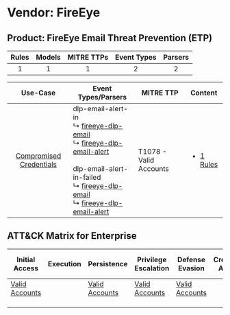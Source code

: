 Vendor: FireEye
===============
Product: FireEye Email Threat Prevention (ETP)
----------------------------------------------
| Rules | Models | MITRE TTPs | Event Types | Parsers |
|:-----:|:------:|:----------:|:-----------:|:-------:|
|   1   |   1    |     1      |      2      |    2    |

|                                  Use-Case                                  | Event Types/Parsers                                                                                                                                                                                                                                                                                                                                                       | MITRE TTP                  | Content                                                                                                                |
|:--------------------------------------------------------------------------:| ------------------------------------------------------------------------------------------------------------------------------------------------------------------------------------------------------------------------------------------------------------------------------------------------------------------------------------------------------------------------- | -------------------------- | ---------------------------------------------------------------------------------------------------------------------- |
| [Compromised Credentials](../../../UseCases/uc_compromised_credentials.md) |  dlp-email-alert-in<br> ↳ [fireeye-dlp-email](Parsers/parserContent_fireeye-dlp-email.md)<br> ↳ [fireeye-dlp-email-alert](Parsers/parserContent_fireeye-dlp-email-alert.md)<br><br> dlp-email-alert-in-failed<br> ↳ [fireeye-dlp-email](Parsers/parserContent_fireeye-dlp-email.md)<br> ↳ [fireeye-dlp-email-alert](Parsers/parserContent_fireeye-dlp-email-alert.md)<br> | T1078 - Valid Accounts<br> | [<ul><li>1 Rules</li></ul>](Rules_Models/r_m_fireeye_fireeye_email_threat_prevention_(etp)_Compromised_Credentials.md) |

ATT&CK Matrix for Enterprise
----------------------------
| Initial Access                                                      | Execution | Persistence                                                         | Privilege Escalation                                                | Defense Evasion                                                     | Credential Access | Discovery | Lateral Movement | Collection | Command and Control | Exfiltration | Impact |
| ------------------------------------------------------------------- | --------- | ------------------------------------------------------------------- | ------------------------------------------------------------------- | ------------------------------------------------------------------- | ----------------- | --------- | ---------------- | ---------- | ------------------- | ------------ | ------ |
| [Valid Accounts](https://attack.mitre.org/techniques/T1078)<br><br> |           | [Valid Accounts](https://attack.mitre.org/techniques/T1078)<br><br> | [Valid Accounts](https://attack.mitre.org/techniques/T1078)<br><br> | [Valid Accounts](https://attack.mitre.org/techniques/T1078)<br><br> |                   |           |                  |            |                     |              |        |